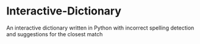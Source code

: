 # Interactive-Dictionary
An interactive dictionary written in Python with incorrect spelling detection and suggestions for the closest match
